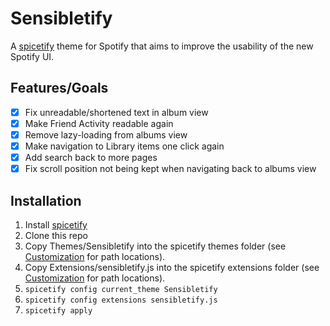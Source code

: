 # Sensibletify
A [spicetify](https://github.com/khanhas/spicetify-cli) theme for Spotify that aims to improve the usability of the new Spotify UI.

## Features/Goals

* [x] Fix unreadable/shortened text in album view
* [x] Make Friend Activity readable again
* [x] Remove lazy-loading from albums view
* [x] Make navigation to Library items one click again
* [x] Add search back to more pages
* [x] Fix scroll position not being kept when navigating back to albums view

## Installation

1. Install [spicetify](https://github.com/khanhas/spicetify-cli/wiki/Installation)
2. Clone this repo
3. Copy Themes/Sensibletify into the spicetify themes folder (see [Customization](https://github.com/khanhas/spicetify-cli/wiki/Customization) for path locations).
4. Copy Extensions/sensibletify.js into the spicetify extensions folder (see [Customization](https://github.com/khanhas/spicetify-cli/wiki/Customization) for path locations).
5. `spicetify config current_theme Sensibletify`
6. `spicetify config extensions sensibletify.js`
7. `spicetify apply`